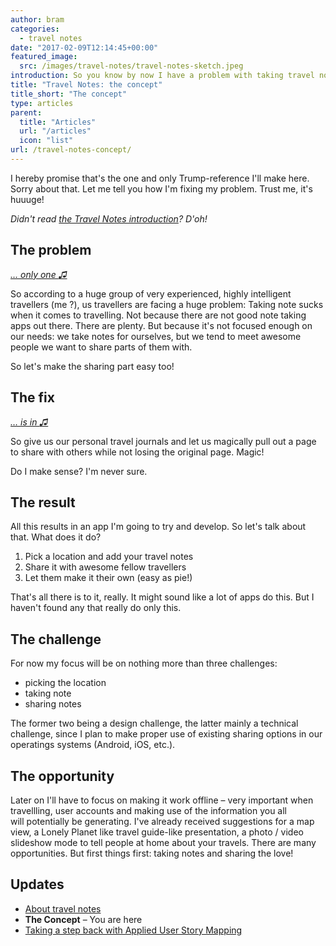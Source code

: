 ```yaml
---
author: bram
categories:
  - travel notes
date: "2017-02-09T12:14:45+00:00"
featured_image:
  src: /images/travel-notes/travel-notes-sketch.jpeg
introduction: So you know by now I have a problem with taking travel notes and I want to fix it. But how you ask? It's gonna be great. It's gonna be the best travel app out there. Together we will make travel-note-taking great again. It's true!
title: "Travel Notes: the concept"
title_short: "The concept"
type: articles
parent:
  title: "Articles"
  url: "/articles"
  icon: "list"
url: /travel-notes-concept/
---
```


I hereby promise that's the one and only Trump-reference I'll make here. Sorry about that. Let me tell you how I'm fixing my problem. Trust me, it's huuuge!

_Didn't read [the Travel Notes introduction][1]? D'oh!_

## The problem

_<a href="https://open.spotify.com/track/1l6DvDFssUqMnsFJNFnrRJ" target="_blank">&#8230; only one <span class="ss-icon ss-icon-regular">♫</span></a>_

So according to a huge group of very experienced, highly intelligent travellers (me ?), us travellers are facing a huge problem: Taking note sucks when it comes to travelling. Not because there are not good note taking apps out there. There are plenty. But because it's not focused enough on our needs: we take notes for ourselves, but we tend to meet awesome people we want to share parts of them with.

So let's make the sharing part easy too!

## The fix

_<a href="https://open.spotify.com/track/1LulvBNBZ8POEEayrYwoOx" target="_blank">&#8230; is in <span class="ss-icon ss-icon-regular">♫</span></a>_

So give us our personal travel journals and let us magically pull out a page to share with others while not losing the original page. Magic!

Do I make sense? I'm never sure.

## The result

All this results in an app I'm going to try and develop. So let's talk about that. What does it do?

1. Pick a location and add your travel notes
2. Share it with awesome fellow travellers
3. Let them make it their own (easy as pie!)

That's all there is to it, really. It might sound like a lot of apps do this. But I haven't found any that really do only this.

## The challenge

For now my focus will be on nothing more than three challenges:

- picking the location
- taking note
- sharing notes

The former two being a design challenge, the latter mainly a technical challenge, since I plan to make proper use of existing sharing options in our operatings systems (Android, iOS, etc.).

## The opportunity

Later on I'll have to focus on making it work offline – very important when travellling, user accounts and making use of the information you all will potentially be generating. I've already received suggestions for a map view, a Lonely Planet like travel guide-like presentation, a photo / video slideshow mode to tell people at home about your travels. There are many opportunities. But first things first: taking notes and sharing the love!

## **Updates**

- [About travel notes][1]
- **The Concept** &#8211; You are here
- [Taking a step back with Applied User Story Mapping][2]

[1]: /about-travel-notes/
[2]: /travel-notes-taking-step-back-applied-user-story-mapping/
